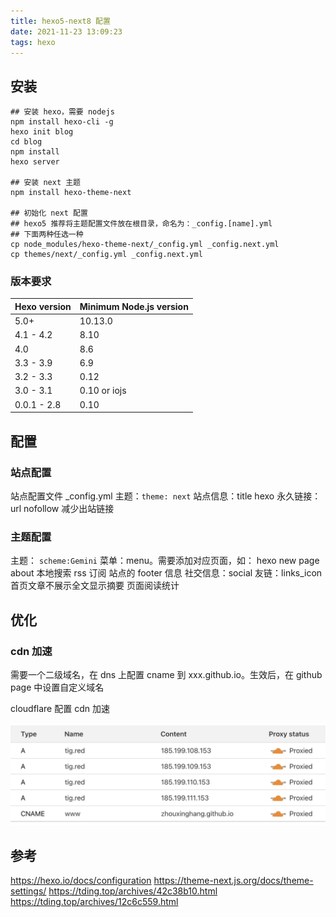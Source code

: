 ```yaml
---
title: hexo5-next8 配置
date: 2021-11-23 13:09:23
tags: hexo
---
```

## 安装

```
## 安装 hexo，需要 nodejs
npm install hexo-cli -g
hexo init blog
cd blog
npm install
hexo server

## 安装 next 主题
npm install hexo-theme-next

## 初始化 next 配置
## hexo5 推荐将主题配置文件放在根目录，命名为：_config.[name].yml
## 下面两种任选一种
cp node_modules/hexo-theme-next/_config.yml _config.next.yml
cp themes/next/_config.yml _config.next.yml
```

### 版本要求

| Hexo version | Minimum Node.js version |
| --- | --- |
| 5.0+ | 10.13.0 |
| 4.1 - 4.2 | 8.10 |
| 4.0 | 8.6 |
| 3.3 - 3.9 | 6.9 |
| 3.2 - 3.3 | 0.12 |
| 3.0 - 3.1 | 0.10 or iojs |
| 0.0.1 - 2.8 | 0.10 |

## 配置

### 站点配置
站点配置文件 _config.yml
主题：`theme: next`
站点信息：title
hexo 永久链接：url
nofollow 减少出站链接

### 主题配置
主题： `scheme:Gemini`
菜单：menu。需要添加对应页面，如： hexo new page about
本地搜索
rss 订阅
站点的 footer 信息
社交信息：social
友链：links_icon
首页文章不展示全文显示摘要
页面阅读统计

## 优化

### cdn 加速
需要一个二级域名，在 dns 上配置 cname 到 xxx.github.io。生效后，在 github page 中设置自定义域名

cloudflare 配置 cdn 加速

![dns配置](https://raw.githubusercontent.com/zhouxinghang/resources/master/ZBlog/1637662627063.jpg)

## 参考

https://hexo.io/docs/configuration
https://theme-next.js.org/docs/theme-settings/
https://tding.top/archives/42c38b10.html
https://tding.top/archives/12c6c559.html